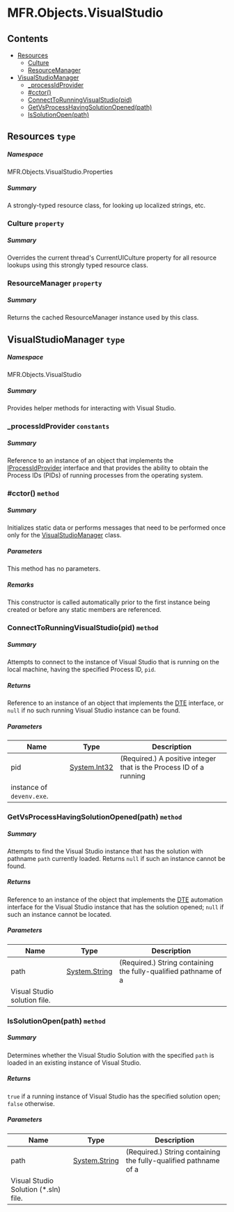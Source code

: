<a name='assembly'></a>
# MFR.Objects.VisualStudio

## Contents

- [Resources](#T-MFR-Objects-VisualStudio-Properties-Resources 'MFR.Objects.VisualStudio.Properties.Resources')
  - [Culture](#P-MFR-Objects-VisualStudio-Properties-Resources-Culture 'MFR.Objects.VisualStudio.Properties.Resources.Culture')
  - [ResourceManager](#P-MFR-Objects-VisualStudio-Properties-Resources-ResourceManager 'MFR.Objects.VisualStudio.Properties.Resources.ResourceManager')
- [VisualStudioManager](#T-MFR-Objects-VisualStudio-VisualStudioManager 'MFR.Objects.VisualStudio.VisualStudioManager')
  - [_processIdProvider](#F-MFR-Objects-VisualStudio-VisualStudioManager-_processIdProvider 'MFR.Objects.VisualStudio.VisualStudioManager._processIdProvider')
  - [#cctor()](#M-MFR-Objects-VisualStudio-VisualStudioManager-#cctor 'MFR.Objects.VisualStudio.VisualStudioManager.#cctor')
  - [ConnectToRunningVisualStudio(pid)](#M-MFR-Objects-VisualStudio-VisualStudioManager-ConnectToRunningVisualStudio-System-Int32- 'MFR.Objects.VisualStudio.VisualStudioManager.ConnectToRunningVisualStudio(System.Int32)')
  - [GetVsProcessHavingSolutionOpened(path)](#M-MFR-Objects-VisualStudio-VisualStudioManager-GetVsProcessHavingSolutionOpened-System-String- 'MFR.Objects.VisualStudio.VisualStudioManager.GetVsProcessHavingSolutionOpened(System.String)')
  - [IsSolutionOpen(path)](#M-MFR-Objects-VisualStudio-VisualStudioManager-IsSolutionOpen-System-String- 'MFR.Objects.VisualStudio.VisualStudioManager.IsSolutionOpen(System.String)')

<a name='T-MFR-Objects-VisualStudio-Properties-Resources'></a>
## Resources `type`

##### Namespace

MFR.Objects.VisualStudio.Properties

##### Summary

A strongly-typed resource class, for looking up localized strings, etc.

<a name='P-MFR-Objects-VisualStudio-Properties-Resources-Culture'></a>
### Culture `property`

##### Summary

Overrides the current thread's CurrentUICulture property for all
  resource lookups using this strongly typed resource class.

<a name='P-MFR-Objects-VisualStudio-Properties-Resources-ResourceManager'></a>
### ResourceManager `property`

##### Summary

Returns the cached ResourceManager instance used by this class.

<a name='T-MFR-Objects-VisualStudio-VisualStudioManager'></a>
## VisualStudioManager `type`

##### Namespace

MFR.Objects.VisualStudio

##### Summary

Provides helper methods for interacting with Visual Studio.

<a name='F-MFR-Objects-VisualStudio-VisualStudioManager-_processIdProvider'></a>
### _processIdProvider `constants`

##### Summary

Reference to an instance of an object that implements the
[IProcessIdProvider](#T-MFR-Objects-IProcessIdProvider 'MFR.Objects.IProcessIdProvider')
interface and that
provides the ability to obtain the Process IDs (PIDs) of running
processes from the operating system.

<a name='M-MFR-Objects-VisualStudio-VisualStudioManager-#cctor'></a>
### #cctor() `method`

##### Summary

Initializes static data or performs messages that need to be
performed once only for the
[VisualStudioManager](#T-MFR-Objects-VisualStudio-VisualStudioManager 'MFR.Objects.VisualStudio.VisualStudioManager')
class.

##### Parameters

This method has no parameters.

##### Remarks

This constructor is called automatically prior to the first instance
being created or before any static members are referenced.

<a name='M-MFR-Objects-VisualStudio-VisualStudioManager-ConnectToRunningVisualStudio-System-Int32-'></a>
### ConnectToRunningVisualStudio(pid) `method`

##### Summary

Attempts to connect to the instance of Visual Studio that is running
on the local machine, having the specified Process ID, `pid`.

##### Returns

Reference to an instance of an object that implements the
[DTE](#T-EnvDTE-DTE 'EnvDTE.DTE')
interface, or `null` if no
such running Visual Studio instance can be found.

##### Parameters

| Name | Type | Description |
| ---- | ---- | ----------- |
| pid | [System.Int32](http://msdn.microsoft.com/query/dev14.query?appId=Dev14IDEF1&l=EN-US&k=k:System.Int32 'System.Int32') | (Required.) A positive integer that is the Process ID of a running
instance of `devenv.exe`. |

<a name='M-MFR-Objects-VisualStudio-VisualStudioManager-GetVsProcessHavingSolutionOpened-System-String-'></a>
### GetVsProcessHavingSolutionOpened(path) `method`

##### Summary

Attempts to find the Visual Studio instance that has the solution
with pathname `path` currently loaded. Returns
`null`
if such an instance cannot be found.

##### Returns

Reference to an instance of the object that implements the
[DTE](#T-EnvDTE-DTE 'EnvDTE.DTE')
automation interface for the Visual Studio
instance that has the solution opened; `null` if
such an instance cannot be located.

##### Parameters

| Name | Type | Description |
| ---- | ---- | ----------- |
| path | [System.String](http://msdn.microsoft.com/query/dev14.query?appId=Dev14IDEF1&l=EN-US&k=k:System.String 'System.String') | (Required.) String containing the fully-qualified pathname of a
Visual Studio solution file. |

<a name='M-MFR-Objects-VisualStudio-VisualStudioManager-IsSolutionOpen-System-String-'></a>
### IsSolutionOpen(path) `method`

##### Summary

Determines whether the Visual Studio Solution with the specified
`path` is loaded in an existing instance of Visual Studio.

##### Returns

`true` if a running instance of Visual Studio has
the specified solution open; `false` otherwise.

##### Parameters

| Name | Type | Description |
| ---- | ---- | ----------- |
| path | [System.String](http://msdn.microsoft.com/query/dev14.query?appId=Dev14IDEF1&l=EN-US&k=k:System.String 'System.String') | (Required.) String containing the fully-qualified pathname of a
Visual Studio Solution (*.sln) file. |
